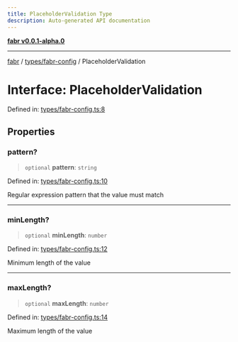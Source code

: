 ```yaml
---
title: PlaceholderValidation Type
description: Auto-generated API documentation
---
```


[**fabr v0.0.1-alpha.0**](../../../README.md)

***

[fabr](../../../README.md) / [types/fabr-config](../README.md) / PlaceholderValidation

# Interface: PlaceholderValidation

Defined in: [types/fabr-config.ts:8](https://github.com/yashjawale/fabr/blob/main/src/types/fabr-config.ts#L8)

## Properties

### pattern?

> `optional` **pattern**: `string`

Defined in: [types/fabr-config.ts:10](https://github.com/yashjawale/fabr/blob/main/src/types/fabr-config.ts#L10)

Regular expression pattern that the value must match

***

### minLength?

> `optional` **minLength**: `number`

Defined in: [types/fabr-config.ts:12](https://github.com/yashjawale/fabr/blob/main/src/types/fabr-config.ts#L12)

Minimum length of the value

***

### maxLength?

> `optional` **maxLength**: `number`

Defined in: [types/fabr-config.ts:14](https://github.com/yashjawale/fabr/blob/main/src/types/fabr-config.ts#L14)

Maximum length of the value
